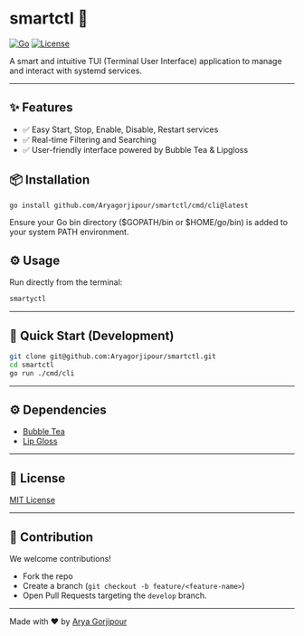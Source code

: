 # smartctl 🌟

[![Go](https://img.shields.io/badge/go-v1.24-blue.svg)](https://go.dev/)
[![License](https://img.shields.io/badge/license-MIT-green)](LICENSE)

A smart and intuitive TUI (Terminal User Interface) application to manage and interact with systemd services.

---

## ✨ Features

- ✅ Easy Start, Stop, Enable, Disable, Restart services
- ✅ Real-time Filtering and Searching
- ✅ User-friendly interface powered by Bubble Tea & Lipgloss

## 📦 Installation

```bash
go install github.com/Aryagorjipour/smartctl/cmd/cli@latest
```
Ensure your Go bin directory ($GOPATH/bin or $HOME/go/bin) is added to your system PATH environment.

## ⚙️ Usage

Run directly from the terminal:

```bash
smartyctl
```

---

## 🚀 Quick Start (Development)

```bash
git clone git@github.com:Aryagorjipour/smartctl.git
cd smartctl
go run ./cmd/cli
```

---

## ⚙️ Dependencies

- [Bubble Tea](https://github.com/charmbracelet/bubbletea)
- [Lip Gloss](https://github.com/charmbracelet/lipgloss)

---

## 📜 License

[MIT License](LICENSE)

---

## 📄 Contribution

We welcome contributions!

- Fork the repo
- Create a branch (`git checkout -b feature/<feature-name>`)
- Open Pull Requests targeting the `develop` branch.

---

Made with ❤️ by [Arya Gorjipour](https://github.com/Aryagorjipour)
